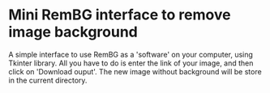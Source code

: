 # Mini RemBG interface to remove image background

A simple interface to use RemBG as a 'software' on your computer, using Tkinter library.
All you have to do is enter the link of your image, and then click on 'Download ouput'.
The new image without background will be store in the current directory.

